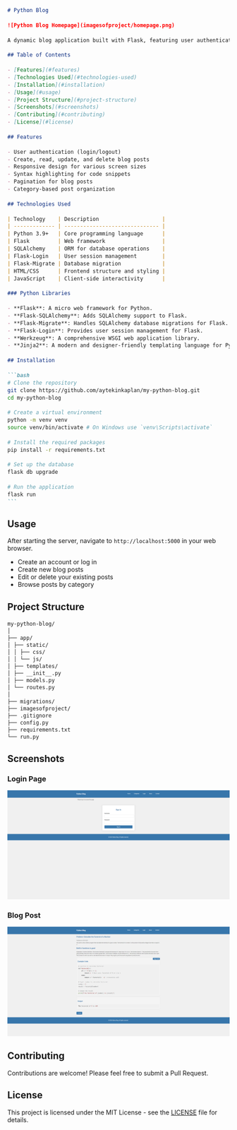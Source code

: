 ````markdown
# Python Blog

![Python Blog Homepage](imagesofproject/homepage.png)

A dynamic blog application built with Flask, featuring user authentication, blog post creation, editing, and deletion.

## Table of Contents

- [Features](#features)
- [Technologies Used](#technologies-used)
- [Installation](#installation)
- [Usage](#usage)
- [Project Structure](#project-structure)
- [Screenshots](#screenshots)
- [Contributing](#contributing)
- [License](#license)

## Features

- User authentication (login/logout)
- Create, read, update, and delete blog posts
- Responsive design for various screen sizes
- Syntax highlighting for code snippets
- Pagination for blog posts
- Category-based post organization

## Technologies Used

| Technology    | Description                    |
| ------------- | ------------------------------ |
| Python 3.9+   | Core programming language      |
| Flask         | Web framework                  |
| SQLAlchemy    | ORM for database operations    |
| Flask-Login   | User session management        |
| Flask-Migrate | Database migration             |
| HTML/CSS      | Frontend structure and styling |
| JavaScript    | Client-side interactivity      |

### Python Libraries

- **Flask**: A micro web framework for Python.
- **Flask-SQLAlchemy**: Adds SQLAlchemy support to Flask.
- **Flask-Migrate**: Handles SQLAlchemy database migrations for Flask.
- **Flask-Login**: Provides user session management for Flask.
- **Werkzeug**: A comprehensive WSGI web application library.
- **Jinja2**: A modern and designer-friendly templating language for Python.

## Installation

```bash
# Clone the repository
git clone https://github.com/aytekinkaplan/my-python-blog.git
cd my-python-blog

# Create a virtual environment
python -m venv venv
source venv/bin/activate # On Windows use `venv\Scripts\activate`

# Install the required packages
pip install -r requirements.txt

# Set up the database
flask db upgrade

# Run the application
flask run
```
````

## Usage

After starting the server, navigate to `http://localhost:5000` in your web browser.

- Create an account or log in
- Create new blog posts
- Edit or delete your existing posts
- Browse posts by category

## Project Structure

```plaintext
my-python-blog/
│
├── app/
│ ├── static/
│ │ ├── css/
│ │ └── js/
│ ├── templates/
│ ├── __init__.py
│ ├── models.py
│ └── routes.py
│
├── migrations/
├── imagesofproject/
├── .gitignore
├── config.py
├── requirements.txt
└── run.py
```

## Screenshots

### Login Page

![Login Page](imagesofproject/login.png)

### Blog Post

![Blog Post](imagesofproject/post.png)

## Contributing

Contributions are welcome! Please feel free to submit a Pull Request.

## License

This project is licensed under the MIT License - see the [LICENSE](LICENSE) file for details.

```

```
